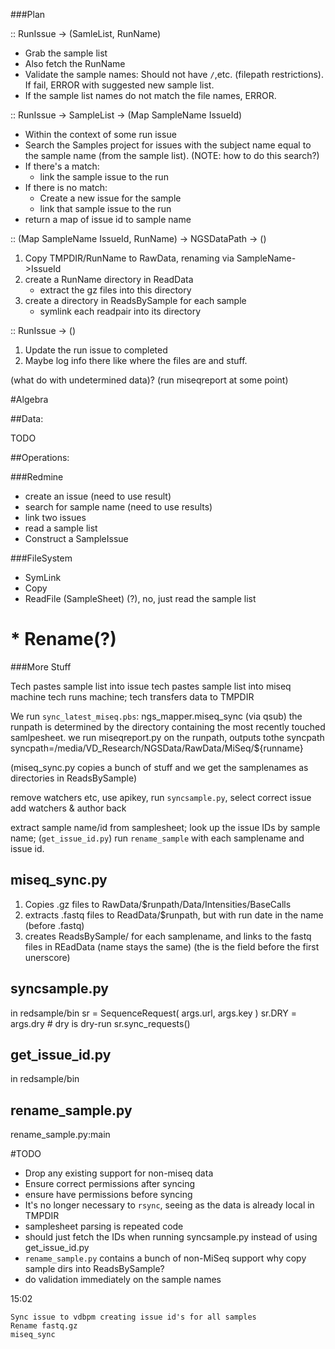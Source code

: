 ###Plan

:: RunIssue -> (SamleList, RunName)
* Grab the sample list
* Also fetch the RunName
* Validate the sample names: Should not have `/`,etc. (filepath restrictions). If fail, ERROR with suggested new sample list.
* If the sample list names do not match the file names, ERROR.

:: RunIssue -> SampleList -> (Map SampleName IssueId)
* Within the context of some run issue
* Search the Samples project for issues with the subject name equal to the sample name (from the sample list). (NOTE: how to do this search?)
* If there's a match:
   * link the sample issue to the run
* If there is no match:
   * Create a new issue for the sample
   * link that sample issue to the run
* return a map of issue id to sample name

:: (Map SampleName IssueId, RunName) -> NGSDataPath -> ()
1. Copy TMPDIR/RunName to RawData, renaming via SampleName->IssueId
2. create a RunName directory in ReadData
   * extract the gz files into this directory
3. create a directory in ReadsBySample for each sample
   *  symlink each readpair into its directory

:: RunIssue -> ()
1. Update the run issue to completed
2. Maybe log info there like where the files are and stuff.

(what do with undetermined data)?
(run miseqreport at some point)

#Algebra

##Data:

TODO

##Operations: 

###Redmine
* create an issue (need to use result)
* search for sample name (need to use results)
* link two issues
* read a sample list
* Construct a SampleIssue

###FileSystem

* SymLink
* Copy
* ReadFile (SampleSheet) (?), no, just read the sample list
# * Rename(?)


###More Stuff

Tech pastes sample list into issue
tech pastes sample list into miseq machine
tech runs machine;
tech transfers data to TMPDIR

We run `sync_latest_miseq.pbs`: ngs_mapper.miseq_sync (via qsub)
the runpath is determined by the directory containing the most recently touched samlpesheet.
we run miseqreport.py on the runpath, outputs tothe syncpath
syncpath=/media/VD_Research/NGSData/RawData/MiSeq/${runname}

(miseq_sync.py copies a bunch of stuff and we get the samplenames as directories in ReadsBySample)

remove watchers etc, use apikey, run `syncsample.py`, select correct issue
add watchers & author back

extract sample name/id from samplesheet;
look up the issue IDs by sample name; (`get_issue_id.py`)
run `rename_sample` with each samplename and issue id.



miseq_sync.py
--------------
1.  Copies .gz files to RawData/$runpath/Data/Intensities/BaseCalls
2.  extracts .fastq files to ReadData/$runpath, but with run date in the name (before .fastq)
3.  creates ReadsBySample/<samplename> for each samplename, and links to the fastq files in REadData (name stays the same)
(the <samplename> is the field before the first unerscore)

syncsample.py
-------------
in redsample/bin
    sr = SequenceRequest( args.url, args.key )
    sr.DRY = args.dry # dry is dry-run
    sr.sync_requests()

get_issue_id.py
---------------
in redsample/bin

rename_sample.py
----------------
rename_sample.py:main


#TODO
* Drop any existing support for non-miseq data
* Ensure correct permissions after syncing
* ensure have permissions before syncing
* It's no longer necessary to `rsync`, seeing as the data is already local in TMPDIR
* samplesheet parsing is repeated code
* should just fetch the IDs when running syncsample.py instead of using get_issue_id.py
* `rename_sample.py` contains a bunch of non-MiSeq support
why copy sample dirs into ReadsBySample?
* do validation immediately on the sample names

15:02

    Sync issue to vdbpm creating issue id's for all samples
    Rename fastq.gz
    miseq_sync

